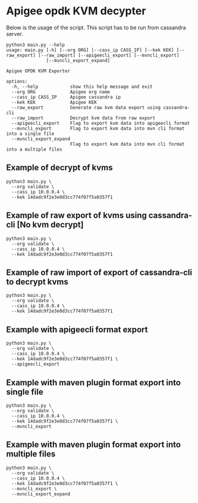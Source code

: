 # Apigee opdk KVM decypter

Below is the usage of the script. This script has to be run from cassandra server.

```
python3 main.py --help
usage: main.py [-h] [--org ORG] [--cass_ip CASS_IP] [--kek KEK] [--raw_export] [--raw_import] [--apigeecli_export] [--mvncli_export]
               [--mvncli_export_expand]

Apigee OPDK KVM Exporter

options:
  -h, --help            show this help message and exit
  --org ORG             Apigee org name
  --cass_ip CASS_IP     Apigee cassandra ip
  --kek KEK             Apigee KEK
  --raw_export          Generate raw kvm data export using cassandra-cli
  --raw_import          Decrypt kvm data from raw export
  --apigeecli_export    Flag to export kvm data into apigeecli format
  --mvncli_export       Flag to export kvm data into mvn cli format into a single file
  --mvncli_export_expand
                        Flag to export kvm data into mvn cli format into a multiple files
```

## Example of decrypt of kvms

```
python3 main.py \
  --org validate \
  --cass_ip 10.0.0.4 \ 
  --kek 14dadc9f2e3e0d3cc774f07f5a0357f1
```


## Example of raw export of kvms using cassandra-cli [No kvm decrypt]

```
python3 main.py \
  --org validate \
  --cass_ip 10.0.0.4 \
  --kek 14dadc9f2e3e0d3cc774f07f5a0357f1
```

## Example of raw import of export of cassandra-cli to decrypt kvms

```
python3 main.py \
  --org validate \
  --cass_ip 10.0.0.4 \
  --kek 14dadc9f2e3e0d3cc774f07f5a0357f1
```

## Example with apigeecli format export

```
python3 main.py \
  --org validate \
  --cass_ip 10.0.0.4 \
  --kek 14dadc9f2e3e0d3cc774f07f5a0357f1 \
  --apigeecli_export
```

## Example with maven plugin format export into single file

```
python3 main.py \
  --org validate \
  --cass_ip 10.0.0.4 \
  --kek 14dadc9f2e3e0d3cc774f07f5a0357f1 \
  --mvncli_export
```


## Example with maven plugin format export into multiple files

```
python3 main.py \
  --org validate \
  --cass_ip 10.0.0.4 \
  --kek 14dadc9f2e3e0d3cc774f07f5a0357f1 \
  --mvncli_export \
  --mvncli_export_expand
```